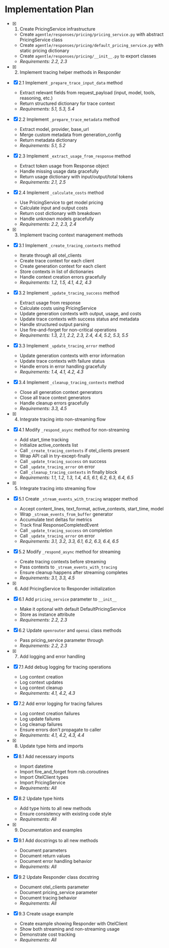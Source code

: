 # Implementation Plan

- [x] 1. Create PricingService infrastructure
  - Create `agentle/responses/pricing/pricing_service.py` with abstract PricingService class
  - Create `agentle/responses/pricing/default_pricing_service.py` with static pricing dictionary
  - Create `agentle/responses/pricing/__init__.py` to export classes
  - _Requirements: 2.2, 2.3_

- [x] 2. Implement tracing helper methods in Responder
- [x] 2.1 Implement `_prepare_trace_input_data` method
  - Extract relevant fields from request_payload (input, model, tools, reasoning, etc.)
  - Return structured dictionary for trace context
  - _Requirements: 5.1, 5.3, 5.4_

- [x] 2.2 Implement `_prepare_trace_metadata` method
  - Extract model, provider, base_url
  - Merge custom metadata from generation_config
  - Return metadata dictionary
  - _Requirements: 5.1, 5.2_

- [x] 2.3 Implement `_extract_usage_from_response` method
  - Extract token usage from Response object
  - Handle missing usage data gracefully
  - Return usage dictionary with input/output/total tokens
  - _Requirements: 2.1, 2.5_

- [x] 2.4 Implement `_calculate_costs` method
  - Use PricingService to get model pricing
  - Calculate input and output costs
  - Return cost dictionary with breakdown
  - Handle unknown models gracefully
  - _Requirements: 2.2, 2.3, 2.4_

- [x] 3. Implement tracing context management methods
- [x] 3.1 Implement `_create_tracing_contexts` method
  - Iterate through all otel_clients
  - Create trace context for each client
  - Create generation context for each client
  - Store contexts in list of dictionaries
  - Handle context creation errors gracefully
  - _Requirements: 1.2, 1.5, 4.1, 4.2, 4.3_

- [x] 3.2 Implement `_update_tracing_success` method
  - Extract usage from response
  - Calculate costs using PricingService
  - Update generation contexts with output, usage, and costs
  - Update trace contexts with success status and metadata
  - Handle structured output parsing
  - Use fire-and-forget for non-critical operations
  - _Requirements: 1.3, 2.1, 2.2, 2.3, 2.4, 4.4, 5.2, 5.3, 5.5_

- [x] 3.3 Implement `_update_tracing_error` method
  - Update generation contexts with error information
  - Update trace contexts with failure status
  - Handle errors in error handling gracefully
  - _Requirements: 1.4, 4.1, 4.2, 4.3_

- [x] 3.4 Implement `_cleanup_tracing_contexts` method
  - Close all generation context generators
  - Close all trace context generators
  - Handle cleanup errors gracefully
  - _Requirements: 3.3, 4.5_

- [x] 4. Integrate tracing into non-streaming flow
- [x] 4.1 Modify `_respond_async` method for non-streaming
  - Add start_time tracking
  - Initialize active_contexts list
  - Call `_create_tracing_contexts` if otel_clients present
  - Wrap API call in try-except-finally
  - Call `_update_tracing_success` on success
  - Call `_update_tracing_error` on error
  - Call `_cleanup_tracing_contexts` in finally block
  - _Requirements: 1.1, 1.2, 1.3, 1.4, 4.5, 6.1, 6.2, 6.3, 6.4, 6.5_

- [x] 5. Integrate tracing into streaming flow
- [x] 5.1 Create `_stream_events_with_tracing` wrapper method
  - Accept content_lines, text_format, active_contexts, start_time, model
  - Wrap `_stream_events_from_buffer` generator
  - Accumulate text deltas for metrics
  - Track final ResponseCompletedEvent
  - Call `_update_tracing_success` on completion
  - Call `_update_tracing_error` on error
  - _Requirements: 3.1, 3.2, 3.3, 6.1, 6.2, 6.3, 6.4, 6.5_

- [x] 5.2 Modify `_respond_async` method for streaming
  - Create tracing contexts before streaming
  - Pass contexts to `_stream_events_with_tracing`
  - Ensure cleanup happens after streaming completes
  - _Requirements: 3.1, 3.3, 4.5_

- [x] 6. Add PricingService to Responder initialization
- [x] 6.1 Add `pricing_service` parameter to `__init__`
  - Make it optional with default DefaultPricingService
  - Store as instance attribute
  - _Requirements: 2.2, 2.3_

- [x] 6.2 Update `openrouter` and `openai` class methods
  - Pass pricing_service parameter through
  - _Requirements: 2.2, 2.3_

- [x] 7. Add logging and error handling
- [x] 7.1 Add debug logging for tracing operations
  - Log context creation
  - Log context updates
  - Log context cleanup
  - _Requirements: 4.1, 4.2, 4.3_

- [x] 7.2 Add error logging for tracing failures
  - Log context creation failures
  - Log update failures
  - Log cleanup failures
  - Ensure errors don't propagate to caller
  - _Requirements: 4.1, 4.2, 4.3, 4.4_

- [x] 8. Update type hints and imports
- [x] 8.1 Add necessary imports
  - Import datetime
  - Import fire_and_forget from rsb.coroutines
  - Import OtelClient types
  - Import PricingService
  - _Requirements: All_

- [x] 8.2 Update type hints
  - Add type hints to all new methods
  - Ensure consistency with existing code style
  - _Requirements: All_

- [x] 9. Documentation and examples
- [x] 9.1 Add docstrings to all new methods
  - Document parameters
  - Document return values
  - Document error handling behavior
  - _Requirements: All_

- [x] 9.2 Update Responder class docstring
  - Document otel_clients parameter
  - Document pricing_service parameter
  - Document tracing behavior
  - _Requirements: All_

- [x] 9.3 Create usage example
  - Create example showing Responder with OtelClient
  - Show both streaming and non-streaming usage
  - Demonstrate cost tracking
  - _Requirements: All_
